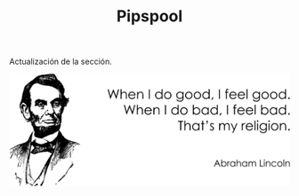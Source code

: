 ﻿---
layout: post-ea

title: Pipspool
meta: Pipspool.
logo: pipspool.png
order: 2

category: comics

lang: es
ref: pipspool
---

Actualización de la sección.

<a data-fancybox="gallery" href="/img/programming/Lincoln.png"><img src="/img/programming/Lincoln.png" alt=""></a>
